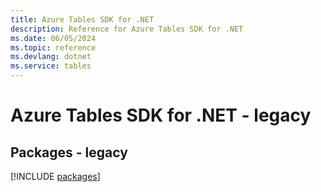 ```yaml
---
title: Azure Tables SDK for .NET
description: Reference for Azure Tables SDK for .NET
ms.date: 06/05/2024
ms.topic: reference
ms.devlang: dotnet
ms.service: tables
---
```

# Azure Tables SDK for .NET - legacy
## Packages - legacy
[!INCLUDE [packages](tables-index.md)]